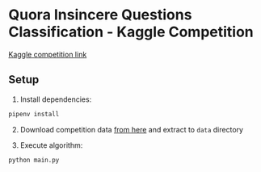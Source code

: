 # Quora Insincere Questions Classification - Kaggle Competition

[Kaggle competition link](https://www.kaggle.com/c/quora-insincere-questions-classification)

## Setup

1. Install dependencies:

```bash
pipenv install
```

2. Download competition data [from here](https://www.kaggle.com/c/quora-insincere-questions-classification/data) and extract to `data` directory

3. Execute algorithm:

```bash
python main.py
```
